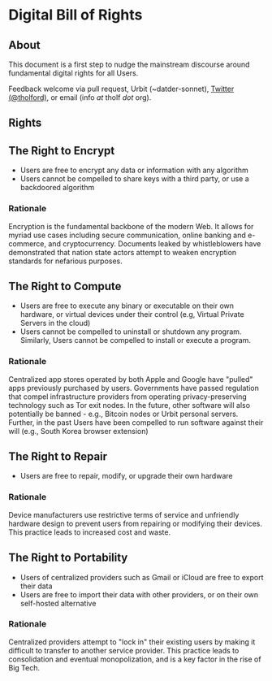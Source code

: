 # Digital Bill of Rights

## About

This document is a first step to nudge the mainstream discourse around fundamental digital rights for all Users.

Feedback welcome via pull request, Urbit (~datder-sonnet), [Twitter (@tholford)](https://twitter.com/@tholford), or email (info _at_ tholf _dot_ org).

## Rights

## The Right to Encrypt

- Users are free to encrypt any data or information with any algorithm
- Users cannot be compelled to share keys with a third party, or use a backdoored algorithm

### Rationale

Encryption is the fundamental backbone of the modern Web. It allows for myriad use cases including secure communication, online banking and e-commerce, and cryptocurrency. Documents leaked by whistleblowers have demonstrated that nation state actors attempt to weaken encryption standards for nefarious purposes.

## The Right to Compute

- Users are free to execute any binary or executable on their own hardware, or virtual devices under their control (e.g, Virtual Private Servers in the cloud)
- Users cannot be compelled to uninstall or shutdown any program. Similarly, Users cannot be compelled to install or execute a program.

### Rationale

Centralized app stores operated by both Apple and Google have "pulled" apps previously purchased by users. Governments have passed regulation that compel infrastructure providers from operating privacy-preserving technology such as Tor exit nodes. In the future, other software will also potentially be banned - e.g., Bitcoin nodes or Urbit personal servers. Further, in the past Users have been compelled to run software against their will (e.g., South Korea browser extension)

## The Right to Repair

- Users are free to repair, modify, or upgrade their own hardware

### Rationale

Device manufacturers use restrictive terms of service and unfriendly hardware design to prevent users from repairing or modifying their devices. This practice leads to increased cost and waste.

## The Right to Portability

- Users of centralized providers such as Gmail or iCloud are free to export their data
- Users are free to import their data with other providers, or on their own self-hosted alternative

### Rationale

Centralized providers attempt to "lock in" their existing users by making it difficult to transfer to another service provider. This practice leads to consolidation and eventual monopolization, and is a key factor in the rise of Big Tech.
